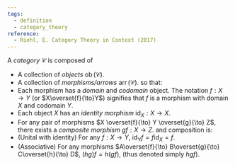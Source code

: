 ```yaml
---
tags:
  - definition
  - category_theory
reference:
  - Riehl, E. Category Theory in Context (2017)
---
```

A _category_ $\mathcal{C}$ is composed of
- A collection of _objects_ $\operatorname{ob}(\mathcal{C})$.
- A collection of _morphisms/arrows_ $\operatorname{arr}(\mathcal{C})$.
so that:
- Each morphism has a _domain_ and _codomain_ object. The notation $f: X\to Y$ (or $X\overset{f}{\to}Y$) signifies that $f$ is a morphism with domain $X$ and codomain $Y$.
- Each object $X$ has an _identity morphism_ $\operatorname{id}_X : X\to X$.
- For any pair of morphisms $X \overset{f}{\to} Y \overset{g}{\to} Z$, there exists a _composite morphism_ $gf: X \to Z$.
and composition is:
- (Unital with identity) For any $f: X\to Y$, $\operatorname{id}_Y f = f \operatorname{id}_X = f$.
- (Associative) For any morphisms $A\overset{f}{\to} B\overset{g}{\to} C\overset{h}{\to} D$, $(hg)f = h(gf)$, (thus denoted simply $hgf$).